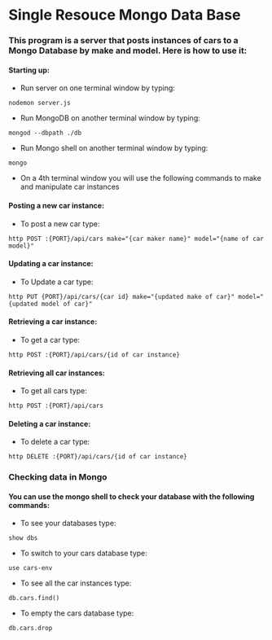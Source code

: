# Single Resouce Mongo Data Base

### This program is a server that posts instances of cars to a Mongo Database by make and model. Here is how to use it:

#### Starting up:

* Run server on one terminal window by typing:

``` nodemon server.js ```

* Run MongoDB on another terminal window by typing:

``` mongod --dbpath ./db ```

* Run Mongo shell on another terminal window by typing:

``` mongo ```

* On a 4th terminal window you will use the following commands to make and manipulate car instances

#### Posting a new car instance:

* To post a new car type: 

``` http POST :{PORT}/api/cars make="{car maker name}" model="{name of car model}" ```

#### Updating a car instance:

* To Update a car type: 

``` http PUT {PORT}/api/cars/{car id} make="{updated make of car}" model="{updated model of car}" ```

#### Retrieving a car instance:

* To get a car type: 

``` http POST :{PORT}/api/cars/{id of car instance} ```

#### Retrieving all car instances:

* To get all cars type: 

``` http POST :{PORT}/api/cars ```

#### Deleting a car instance:

* To delete a car type: 

``` http DELETE :{PORT}/api/cars/{id of car instance} ```

### Checking data in Mongo

#### You can use the mongo shell to check your database with the following commands:

* To see your databases type:

``` show dbs ```

* To switch to your cars database type:

``` use cars-env ```

* To see all the car instances type: 

``` db.cars.find() ```

* To empty the cars database type:

``` db.cars.drop ```
